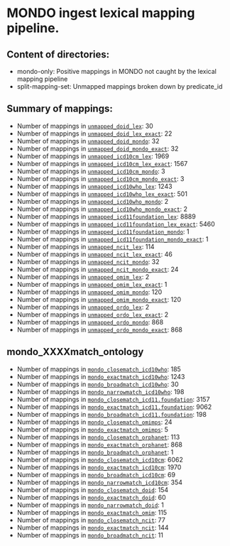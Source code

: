 # MONDO ingest lexical mapping pipeline.
## Content of directories:
* mondo-only: Positive mappings in MONDO not caught by the lexical mapping pipeline
* split-mapping-set: Unmapped mappings broken down by predicate_id
## Summary of mappings:
 * Number of mappings in [`unmapped_doid_lex`](unmapped_doid_lex.tsv): 30
 * Number of mappings in [`unmapped_doid_lex_exact`](unmapped_doid_lex.tsv): 22
 * Number of mappings in [`unmapped_doid_mondo`](mondo-only/unmapped_doid_mondo.tsv): 32
 * Number of mappings in [`unmapped_doid_mondo_exact`](mondo-only/unmapped_doid_mondo.tsv): 32
 * Number of mappings in [`unmapped_icd10cm_lex`](unmapped_icd10cm_lex.tsv): 1969
 * Number of mappings in [`unmapped_icd10cm_lex_exact`](unmapped_icd10cm_lex.tsv): 1567
 * Number of mappings in [`unmapped_icd10cm_mondo`](mondo-only/unmapped_icd10cm_mondo.tsv): 3
 * Number of mappings in [`unmapped_icd10cm_mondo_exact`](mondo-only/unmapped_icd10cm_mondo.tsv): 3
 * Number of mappings in [`unmapped_icd10who_lex`](unmapped_icd10who_lex.tsv): 1243
 * Number of mappings in [`unmapped_icd10who_lex_exact`](unmapped_icd10who_lex.tsv): 501
 * Number of mappings in [`unmapped_icd10who_mondo`](mondo-only/unmapped_icd10who_mondo.tsv): 2
 * Number of mappings in [`unmapped_icd10who_mondo_exact`](mondo-only/unmapped_icd10who_mondo.tsv): 2
 * Number of mappings in [`unmapped_icd11foundation_lex`](unmapped_icd11foundation_lex.tsv): 8889
 * Number of mappings in [`unmapped_icd11foundation_lex_exact`](unmapped_icd11foundation_lex.tsv): 5460
 * Number of mappings in [`unmapped_icd11foundation_mondo`](mondo-only/unmapped_icd11foundation_mondo.tsv): 1
 * Number of mappings in [`unmapped_icd11foundation_mondo_exact`](mondo-only/unmapped_icd11foundation_mondo.tsv): 1
 * Number of mappings in [`unmapped_ncit_lex`](unmapped_ncit_lex.tsv): 114
 * Number of mappings in [`unmapped_ncit_lex_exact`](unmapped_ncit_lex.tsv): 46
 * Number of mappings in [`unmapped_ncit_mondo`](mondo-only/unmapped_ncit_mondo.tsv): 32
 * Number of mappings in [`unmapped_ncit_mondo_exact`](mondo-only/unmapped_ncit_mondo.tsv): 24
 * Number of mappings in [`unmapped_omim_lex`](unmapped_omim_lex.tsv): 2
 * Number of mappings in [`unmapped_omim_lex_exact`](unmapped_omim_lex.tsv): 1
 * Number of mappings in [`unmapped_omim_mondo`](mondo-only/unmapped_omim_mondo.tsv): 120
 * Number of mappings in [`unmapped_omim_mondo_exact`](mondo-only/unmapped_omim_mondo.tsv): 120
 * Number of mappings in [`unmapped_ordo_lex`](unmapped_ordo_lex.tsv): 2
 * Number of mappings in [`unmapped_ordo_lex_exact`](unmapped_ordo_lex.tsv): 2
 * Number of mappings in [`unmapped_ordo_mondo`](mondo-only/unmapped_ordo_mondo.tsv): 868
 * Number of mappings in [`unmapped_ordo_mondo_exact`](mondo-only/unmapped_ordo_mondo.tsv): 868
## mondo_XXXXmatch_ontology
 * Number of mappings in [`mondo_closematch_icd10who`](split-mapping-set/mondo_closematch_icd10who.tsv): 185
 * Number of mappings in [`mondo_exactmatch_icd10who`](split-mapping-set/mondo_exactmatch_icd10who.tsv): 1243
 * Number of mappings in [`mondo_broadmatch_icd10who`](split-mapping-set/mondo_broadmatch_icd10who.tsv): 30
 * Number of mappings in [`mondo_narrowmatch_icd10who`](split-mapping-set/mondo_narrowmatch_icd10who.tsv): 198
 * Number of mappings in [`mondo_closematch_icd11.foundation`](split-mapping-set/mondo_closematch_icd11.foundation.tsv): 3157
 * Number of mappings in [`mondo_exactmatch_icd11.foundation`](split-mapping-set/mondo_exactmatch_icd11.foundation.tsv): 9062
 * Number of mappings in [`mondo_broadmatch_icd11.foundation`](split-mapping-set/mondo_broadmatch_icd11.foundation.tsv): 198
 * Number of mappings in [`mondo_closematch_omimps`](split-mapping-set/mondo_closematch_omimps.tsv): 24
 * Number of mappings in [`mondo_exactmatch_omimps`](split-mapping-set/mondo_exactmatch_omimps.tsv): 5
 * Number of mappings in [`mondo_closematch_orphanet`](split-mapping-set/mondo_closematch_orphanet.tsv): 113
 * Number of mappings in [`mondo_exactmatch_orphanet`](split-mapping-set/mondo_exactmatch_orphanet.tsv): 868
 * Number of mappings in [`mondo_broadmatch_orphanet`](split-mapping-set/mondo_broadmatch_orphanet.tsv): 1
 * Number of mappings in [`mondo_closematch_icd10cm`](split-mapping-set/mondo_closematch_icd10cm.tsv): 6062
 * Number of mappings in [`mondo_exactmatch_icd10cm`](split-mapping-set/mondo_exactmatch_icd10cm.tsv): 1970
 * Number of mappings in [`mondo_broadmatch_icd10cm`](split-mapping-set/mondo_broadmatch_icd10cm.tsv): 69
 * Number of mappings in [`mondo_narrowmatch_icd10cm`](split-mapping-set/mondo_narrowmatch_icd10cm.tsv): 354
 * Number of mappings in [`mondo_closematch_doid`](split-mapping-set/mondo_closematch_doid.tsv): 154
 * Number of mappings in [`mondo_exactmatch_doid`](split-mapping-set/mondo_exactmatch_doid.tsv): 60
 * Number of mappings in [`mondo_narrowmatch_doid`](split-mapping-set/mondo_narrowmatch_doid.tsv): 1
 * Number of mappings in [`mondo_exactmatch_omim`](split-mapping-set/mondo_exactmatch_omim.tsv): 115
 * Number of mappings in [`mondo_closematch_ncit`](split-mapping-set/mondo_closematch_ncit.tsv): 77
 * Number of mappings in [`mondo_exactmatch_ncit`](split-mapping-set/mondo_exactmatch_ncit.tsv): 144
 * Number of mappings in [`mondo_broadmatch_ncit`](split-mapping-set/mondo_broadmatch_ncit.tsv): 11
